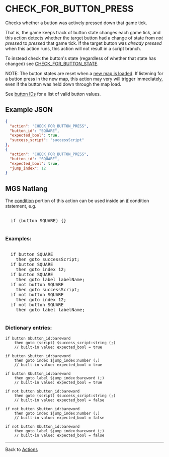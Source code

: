 # CHECK_FOR_BUTTON_PRESS

Checks whether a button was actively pressed down that game tick.

That is, the game keeps track of button state changes each game tick, and this action detects whether the target button had a change of state from *not pressed* to *pressed* that game tick. If the target button was *already pressed* when this action runs, this action will not result in a script branch.

To instead check the button's state (regardless of whether that state has changed) see [CHECK_FOR_BUTTON_STATE](../actions/CHECK_FOR_BUTTON_STATE).

NOTE: The button states are reset when a [new map is loaded](../maps/map_loads). If listening for a button press in the new map, this action may very will trigger immediately, even if the button was held down through the map load.

See [button IDs](../structure/button_ids) for a list of valid button values.

## Example JSON

```json
{
  "action": "CHECK_FOR_BUTTON_PRESS",
  "button_id": "SQUARE",
  "expected_bool": true,
  "success_script": "successScript"
},
{
  "action": "CHECK_FOR_BUTTON_PRESS",
  "button_id": "SQUARE",
  "expected_bool": true,
  "jump_index": 12
}
```

## MGS Natlang

The [condition](../actions/conditional_gotos) portion of this action can be used inside an [if](../mgs/advanced_syntax/if_and_else) condition statement, e.g.

<pre class="HyperMD-codeblock mgs">

  <span class="control">if</span> <span class="bracket">(</span><span class="sigil">button</span> <span class="language-constant">SQUARE</span><span class="bracket">)</span> <span class="bracket">{</span><span class="bracket">}</span>

</pre>

### Examples:

<pre class="HyperMD-codeblock mgs">

  <span class="control">if</span> <span class="sigil">button</span> <span class="language-constant">SQUARE</span>
    <span class="control">then</span> <span class="control">goto</span> <span class="script">successScript</span><span class="terminator">;</span>
  <span class="control">if</span> <span class="sigil">button</span> <span class="language-constant">SQUARE</span>
    <span class="control">then</span> <span class="control">goto</span> <span class="sigil">index</span> <span class="number">12</span><span class="terminator">;</span>
  <span class="control">if</span> <span class="sigil">button</span> <span class="language-constant">SQUARE</span>
    <span class="control">then</span> <span class="control">goto</span> <span class="sigil">label</span> <span class="string">labelName</span><span class="terminator">;</span>
  <span class="control">if</span> <span class="operator">not</span> <span class="sigil">button</span> <span class="language-constant">SQUARE</span>
    <span class="control">then</span> <span class="control">goto</span> <span class="script">successScript</span><span class="terminator">;</span>
  <span class="control">if</span> <span class="operator">not</span> <span class="sigil">button</span> <span class="language-constant">SQUARE</span>
    <span class="control">then</span> <span class="control">goto</span> <span class="sigil">index</span> <span class="number">12</span><span class="terminator">;</span>
  <span class="control">if</span> <span class="operator">not</span> <span class="sigil">button</span> <span class="language-constant">SQUARE</span>
    <span class="control">then</span> <span class="control">goto</span> <span class="sigil">label</span> <span class="string">labelName</span><span class="terminator">;</span>

</pre>

### Dictionary entries:

```
if button $button_id:bareword
    then goto (script) $success_script:string (;)
	// built-in value: expected_bool = true

if button $button_id:bareword
    then goto index $jump_index:number (;)
	// built-in value: expected_bool = true

if button $button_id:bareword
    then goto label $jump_index:bareword (;)
	// built-in value: expected_bool = true

if not button $button_id:bareword
    then goto (script) $success_script:string (;)
	// built-in value: expected_bool = false

if not button $button_id:bareword
    then goto index $jump_index:number (;)
	// built-in value: expected_bool = false

if not button $button_id:bareword
    then goto label $jump_index:bareword (;)
	// built-in value: expected_bool = false
```

---

Back to [Actions](../actions)
